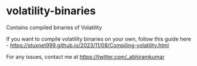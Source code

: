 # volatility-binaries
Contains compiled binaries of Volatility

If you want to compile volatility binaries on your own, follow this guide here - https://stuxnet999.github.io/2023/11/08/Compiling-volatility.html

For any issues, contact me at https://twitter.com/_abhiramkumar